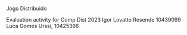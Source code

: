 
Jogo Distribuido

Evaluation activity for Comp Dist 2023
Igor Lovatto Resende 10439099
Luca Gomes Urssi, 10425396
